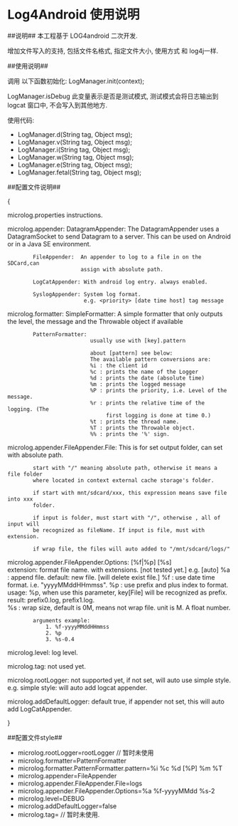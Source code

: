 Log4Android 使用说明
===========

##说明##
 本工程基于 LOG4android 二次开发.

增加文件写入的支持, 包括文件名格式, 指定文件大小,  使用方式 和 log4j一样.


##使用说明##

调用 以下函数初始化:
LogManager.init(context);

LogManager.isDebug 此变量表示是否是测试模式, 测试模式会将日志输出到logcat 窗口中, 不会写入到其他地方.


使用代码:
* LogManager.d(String tag, Object msg);
* LogManager.v(String tag, Object msg);
* LogManager.i(String tag, Object msg);
* LogManager.w(String tag, Object msg);
* LogManager.e(String tag, Object msg);
* LogManager.fetal(String tag, Object msg);


##配置文件说明##

{

 microlog.properties instructions.

 microlog.appender: 
			DatagramAppender: The DatagramAppender uses a DatagramSocket  to 
							  send Datagram to a server. This can be used on 
							  Android or in a Java SE environment.

			FileAppender:  An appender to log to a file in on the SDCard,can
						   assign with absolute path.
							
			LogCatAppender: With android log entry. always enabled.

			SyslogAppender: System log format.
							e.g. <priority> [date time host] tag message



 microlog.formatter:
			SimpleFormatter: A simple formatter that only outputs the level, 
							 the message and the Throwable object if available

			PatternFormatter: 
							  usually use with [key].pattern

							  about [pattern] see below:
  							  The available pattern conversions are:
							  %i : the client id
							  %c : prints the name of the Logger
							  %d : prints the date (absolute time)
							  %m : prints the logged message
							  %P : prints the priority, i.e. Level of the message.
							  %r : prints the relative time of the logging. (The 
  							  	   first logging is done at time 0.)
							  %t : prints the thread name.
							  %T : prints the Throwable object.
							  %% : prints the '%' sign.

 microlog.appender.FileAppender.File:
			This is for set output folder, can set with absolute path.

			start with "/" meaning absolute path, otherwise it means a file folder 
			where located in context external cache storage's folder.

			if start with mnt/sdcard/xxx, this expression means save file into xxx
			folder.
			
			if input is folder, must start with "/", otherwise , all of input will
  			be recognized as fileName. If input is file, must with extension.
		
			if wrap file, the files will auto added to "/mnt/sdcard/logs/"

 microlog.appender.FileAppender.Options: [%f|%p] [%s]			
			extension: format file name. with extensions. [not tested yet.]
			e.g. [auto]
				%a : append file.  default: new file. [will delete exist file.]
				%f : use date time format.  i.e. "yyyyMMddHHmmss".
				%p : use prefix and plus index to format.
					 usage: %p, when use this  parameter, key[File] will be 
  							recognized as prefix.
					 result: prefix0.log, prefix1.log.							
				%s : wrap size, default is 0M, means not wrap file. unit is M.
					 A float number.

			arguments example: 
				1. %f-yyyyMMddHHmmss
				2. %p
				3. %s-0.4
 
 microlog.level:
			log level.

 microlog.tag: 
			not used yet.

 microlog.rootLogger:
                   not supported yet, if not set, will auto use simple style.
					e.g. simple style: will auto add logcat appender.

 microlog.addDefaultLogger:
                   default true, if appender not set, this will auto add LogCatAppender.

}

##配置文件style##

* microlog.rootLogger=rootLogger // 暂时未使用
* microlog.formatter=PatternFormatter
* microlog.formatter.PatternFormatter.pattern=%i %c %d [%P] %m %T
* microlog.appender=FileAppender
* microlog.appender.FileAppender.File=logs
* microlog.appender.FileAppender.Options=%a %f-yyyyMMdd %s-2
* microlog.level=DEBUG
* microlog.addDefaultLogger=false
* microlog.tag= // 暂时未使用.




